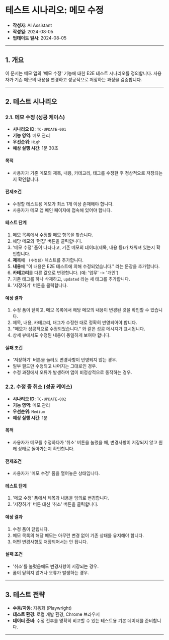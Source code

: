 
# 테스트 시나리오: 메모 수정

- **작성자**: AI Assistant
- **작성일**: 2024-08-05
- **업데이트 일시**: 2024-08-05

---

## 1. 개요

이 문서는 메모 앱의 '메모 수정' 기능에 대한 E2E 테스트 시나리오를 정의합니다. 사용자가 기존 메모의 내용을 변경하고 성공적으로 저장하는 과정을 검증합니다.

---

## 2. 테스트 시나리오

### 2.1. 메모 수정 (성공 케이스)

- **시나리오 ID**: `TC-UPDATE-001`
- **기능 영역**: 메모 관리
- **우선순위**: `High`
- **예상 실행 시간**: 1분 30초

#### 목적
- 사용자가 기존 메모의 제목, 내용, 카테고리, 태그를 수정한 후 정상적으로 저장되는지 확인합니다.

#### 전제조건
- 수정할 테스트용 메모가 최소 1개 이상 존재해야 합니다.
- 사용자가 메모 앱 메인 페이지에 접속해 있어야 합니다.

#### 테스트 단계
1. 메모 목록에서 수정할 메모 항목을 찾습니다.
2. 해당 메모의 '편집' 버튼을 클릭합니다.
3. '메모 수정' 폼이 나타나고, 기존 메모의 데이터(제목, 내용 등)가 채워져 있는지 확인합니다.
4. **제목**에 ` (수정됨)` 텍스트를 추가합니다.
5. **내용**에 "이 내용은 E2E 테스트에 의해 수정되었습니다." 라는 문장을 추가합니다.
6. **카테고리**를 다른 값으로 변경합니다. (예: '업무' -> '개인')
7. 기존 태그를 하나 삭제하고, `updated` 라는 새 태그를 추가합니다.
8. '저장하기' 버튼을 클릭합니다.

#### 예상 결과
1. 수정 폼이 닫히고, 메모 목록에서 해당 메모의 내용이 변경된 것을 확인할 수 있습니다.
2. 제목, 내용, 카테고리, 태그가 수정한 대로 정확히 반영되어야 합니다.
3. "메모가 성공적으로 수정되었습니다." 와 같은 성공 메시지가 표시됩니다.
4. 상세 뷰에서도 수정된 내용이 동일하게 보여야 합니다.

#### 실패 조건
- '저장하기' 버튼을 눌러도 변경사항이 반영되지 않는 경우.
- 일부 필드만 수정되고 나머지는 그대로인 경우.
- 수정 과정에서 오류가 발생하며 앱이 비정상적으로 동작하는 경우.

### 2.2. 수정 중 취소 (성공 케이스)

- **시나리오 ID**: `TC-UPDATE-002`
- **기능 영역**: 메모 관리
- **우선순위**: `Medium`
- **예상 실행 시간**: 1분

#### 목적
- 사용자가 메모를 수정하다가 '취소' 버튼을 눌렀을 때, 변경사항이 저장되지 않고 원래 상태로 돌아가는지 확인합니다.

#### 전제조건
- 사용자가 '메모 수정' 폼을 열어놓은 상태입니다.

#### 테스트 단계
1. '메모 수정' 폼에서 제목과 내용을 임의로 변경합니다.
2. '저장하기' 버튼 대신 '취소' 버튼을 클릭합니다.

#### 예상 결과
1. 수정 폼이 닫힙니다.
2. 메모 목록의 해당 메모는 아무런 변경 없이 기존 상태를 유지해야 합니다.
3. 어떤 변경사항도 저장되어서는 안 됩니다.

#### 실패 조건
- '취소'를 눌렀음에도 변경사항이 저장되는 경우.
- 폼이 닫히지 않거나 오류가 발생하는 경우.

---

## 3. 테스트 전략

- **수동/자동**: 자동화 (Playwright)
- **테스트 환경**: 로컬 개발 환경, Chrome 브라우저
- **데이터 준비**: 수정 전후를 명확히 비교할 수 있는 테스트용 기본 데이터를 준비합니다.

---

